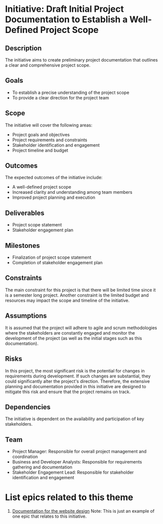 <!-- 2. Misplaced file - structural issue: this initiative should be moved into the initiatives folder.  -->
# Initiative: Draft Initial Project Documentation to Establish a Well-Defined Project Scope

## Description

The initiative aims to create preliminary project documentation that outlines a
clear and comprehensive project scope.

## Goals

- To establish a precise understanding of the project scope
- To provide a clear direction for the project team

## Scope

The initiative will cover the following areas:

- Project goals and objectives
- Project requirements and constraints
- Stakeholder identification and engagement
- Project timeline and budget

## Outcomes

The expected outcomes of the initiative include:

- A well-defined project scope
- Increased clarity and understanding among team members
- Improved project planning and execution

## Deliverables

- Project scope statement
- Stakeholder engagement plan

## Milestones

- Finalization of project scope statement
- Completion of stakeholder engagement plan

## Constraints

The main constraint for this project is that there will be limited time since it
is a semester long project. Another constraint is the limited budget and
resources may impact the scope and timeline of the initiative.

## Assumptions

It is assumed that the project will adhere to agile and scrum methodologies
where the stakeholders are constantly engaged and monitor the development of the
project (as well as the initial stages such as this documentation).

## Risks

In this project, the most significant risk is the potential for changes in
requirements during development. If such changes are substantial, they could
significantly alter the project's direction. Therefore, the extensive planning
and documentation provided in this initiative are designed to mitigate this risk
and ensure that the project remains on track.

## Dependencies

The initiative is dependent on the availability and participation of key
stakeholders.

## Team

- Project Manager: Responsible for overall project management and coordination
- Business and Developer Analysts: Responsible for requirements gathering and
  documentation
- Stakeholder Engagement Lead: Responsible for stakeholder identification and
  engagement

# List epics related to this theme

1. [Documentation for the website design](epics/epic_web_design_doc.md)
   Note: This is just an example of one epic that relates to this initiative.
